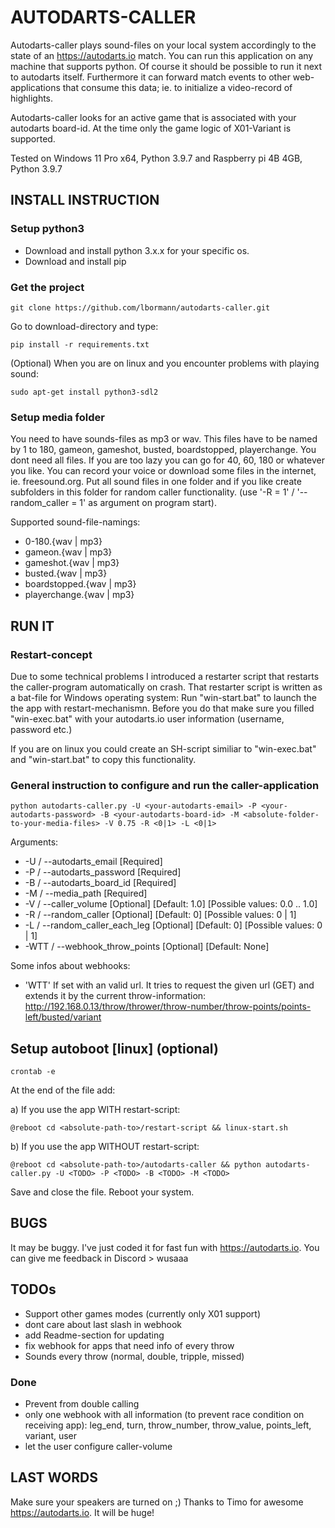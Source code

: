 # AUTODARTS-CALLER

Autodarts-caller plays sound-files on your local system accordingly to the state of an https://autodarts.io match. You can run this application on any machine that supports python. Of course it should be possible to run it next to autodarts itself. Furthermore it can forward match events to other web-applications that consume this data; ie. to initialize a video-record of highlights.

Autodarts-caller looks for an active game that is associated with your autodarts board-id.
At the time only the game logic of X01-Variant is supported.

Tested on Windows 11 Pro x64, Python 3.9.7 and Raspberry pi 4B 4GB, Python 3.9.7


## INSTALL INSTRUCTION


### Setup python3

- Download and install python 3.x.x for your specific os.
- Download and install pip


### Get the project

    git clone https://github.com/lbormann/autodarts-caller.git

Go to download-directory and type:

    pip install -r requirements.txt

(Optional) When you are on linux and you encounter problems with playing sound:

    sudo apt-get install python3-sdl2


### Setup media folder

You need to have sounds-files as mp3 or wav. This files have to be named by 1 to 180, gameon, gameshot, busted, boardstopped, playerchange. You dont need all files. If you are too lazy you can go for 40, 60, 180 or whatever you like. You can record your voice or download some files in the internet, ie. freesound.org.
Put all sound files in one folder and if you like create subfolders in this folder for random caller functionality. (use '-R = 1' / '--random_caller = 1' as argument on program start).

Supported sound-file-namings:
- 0-180.{wav | mp3}
- gameon.{wav | mp3}
- gameshot.{wav | mp3}
- busted.{wav | mp3}
- boardstopped.{wav | mp3}
- playerchange.{wav | mp3}


## RUN IT

### Restart-concept

Due to some technical problems I introduced a restarter script that restarts the caller-program automatically on crash.
That restarter script is written as a bat-file for Windows operating system: 
Run "win-start.bat" to launch the the app with restart-mechanismn.
Before you do that make sure you filled "win-exec.bat" with your autodarts.io user information (username, password etc.)

If you are on linux you could create an SH-script similiar to "win-exec.bat" and "win-start.bat" to copy this functionality.

### General instruction to configure and run the caller-application

    python autodarts-caller.py -U <your-autodarts-email> -P <your-autodarts-password> -B <your-autodarts-board-id> -M <absolute-folder-to-your-media-files> -V 0.75 -R <0|1> -L <0|1>

Arguments:
- -U / --autodarts_email [Required]
- -P / --autodarts_password [Required]
- -B / --autodarts_board_id [Required]
- -M / --media_path [Required]
- -V / --caller_volume [Optional] [Default: 1.0] [Possible values: 0.0 .. 1.0]
- -R / --random_caller [Optional] [Default: 0] [Possible values: 0 | 1]
- -L / --random_caller_each_leg [Optional] [Default: 0] [Possible values: 0 | 1]
- -WTT / --webhook_throw_points [Optional] [Default: None]

Some infos about webhooks:
- 'WTT' If set with an valid url. It tries to request the given url (GET) and extends it by the current throw-information: http://192.168.0.13/throw/thrower/throw-number/throw-points/points-left/busted/variant


## Setup autoboot [linux] (optional)

    crontab -e

At the end of the file add:

a) If you use the app WITH restart-script:

    @reboot cd <absolute-path-to>/restart-script && linux-start.sh

b) If you use the app WITHOUT restart-script:

    @reboot cd <absolute-path-to>/autodarts-caller && python autodarts-caller.py -U <TODO> -P <TODO> -B <TODO> -M <TODO>


Save and close the file. Reboot your system.





## BUGS

It may be buggy. I've just coded it for fast fun with https://autodarts.io. You can give me feedback in Discord > wusaaa


## TODOs
- Support other games modes (currently only X01 support)
- dont care about last slash in webhook
- add Readme-section for updating
- fix webhook for apps that need info of every throw
- Sounds every throw (normal, double, tripple, missed)


### Done
- Prevent from double calling
- only one webhook with all information (to prevent race condition on receiving app): leg_end, turn, throw_number, throw_value, points_left, variant, user
- let the user configure caller-volume


## LAST WORDS

Make sure your speakers are turned on ;)
Thanks to Timo for awesome https://autodarts.io. It will be huge!

